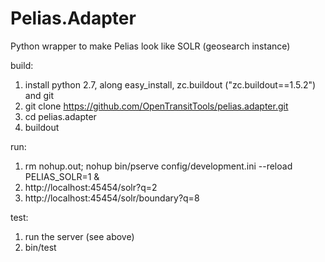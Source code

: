 Pelias.Adapter
==============

Python wrapper to make Pelias look like SOLR (geosearch instance)

build:
  1. install python 2.7, along easy_install, zc.buildout ("zc.buildout==1.5.2") and git
  1. git clone https://github.com/OpenTransitTools/pelias.adapter.git
  1. cd pelias.adapter
  1. buildout

run:
  1. rm nohup.out; nohup bin/pserve config/development.ini --reload PELIAS_SOLR=1 &
  1. http://localhost:45454/solr?q=2
  1. http://localhost:45454/solr/boundary?q=8

test:
  1. run the server (see above)
  1. bin/test
